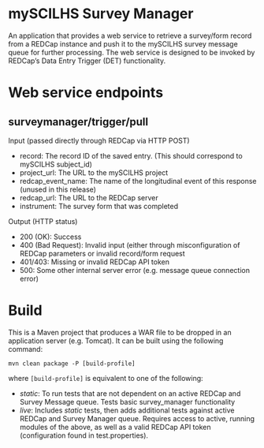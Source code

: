 mySCILHS Survey Manager
==============

An application that provides a web service to retrieve a survey/form record from a REDCap instance and push it to
the mySCILHS survey message queue for further processing.  The web service is designed to be invoked by REDCap’s
Data Entry Trigger (DET) functionality.

# Web service endpoints
## surveymanager/trigger/pull

Input (passed directly through REDCap via HTTP POST)
* record: The record ID of the saved entry. (This should correspond to mySCILHS subject_id)
* project_url: The URL to the mySCILHS project
* redcap_event_name: The name of the longitudinal event of this response (unused in this release)
* redcap_url: The URL to the REDCap server
* instrument: The survey form that was completed

Output (HTTP status)
* 200 (OK): Success
* 400 (Bad Request): Invalid input (either through misconfiguration of REDCap parameters or invalid record/form request
* 401/403: Missing or invalid REDCap API token
* 500: Some other internal server error (e.g. message queue connection error)

# Build
This is a Maven project that produces a WAR file to be dropped in an application server (e.g. Tomcat).  It can be built
using the following command:

`mvn clean package -P [build-profile]`

where `[build-profile]` is equivalent to one of the following:
* *static*: To run tests that are not dependent on an active REDCap and Survey Message queue. Tests basic survey_manager
functionality
* *live*: Includes *static* tests, then adds additional tests against active REDCap and Survey Manager queue.
Requires access to active, running modules of the above, as well as a valid REDCap API token (configuration found in
 test.properties).


